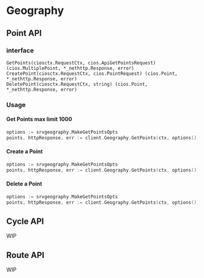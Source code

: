 # Geography

## Point API

### interface

```
GetPoints(ciosctx.RequestCtx, cios.ApiGetPointsRequest) (cios.MultiplePoint, *_nethttp.Response, error)
CreatePoint(ciosctx.RequestCtx, cios.PointRequest) (cios.Point, *_nethttp.Response, error)
DeletePoint(ciosctx.RequestCtx, string) (cios.Point, *_nethttp.Response, error)
```

### Usage

#### Get Points max limit 1000

```go
options := srvgeography.MakeGetPointsOpts
points, httpResponse, err := client.Geography.GetPoints(ctx, options())
```


#### Create a Point

```go
options := srvgeography.MakeGetPointsOpts
points, httpResponse, err := client.Geography.GetPoints(ctx, options())
```


#### Delete a Point

```go
options := srvgeography.MakeGetPointsOpts
points, httpResponse, err := client.Geography.GetPoints(ctx, options())
```

## Cycle API 

WIP

## Route API 

WIP